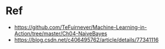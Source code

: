 # Ref

- https://github.com/TeFuirnever/Machine-Learning-in-Action/tree/master/Ch04-NaiveBayes
- https://blog.csdn.net/c406495762/article/details/77341116